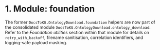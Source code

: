 # 1. Module: foundation

The former ``DocsToKG.OntologyDownload.foundation`` helpers are now part of the
consolidated module ``DocsToKG.OntologyDownload.ontology_download``. Refer to
the *Foundation utilities* section within that module for details on
``retry_with_backoff``, filename sanitisation, correlation identifiers, and
logging-safe payload masking.
